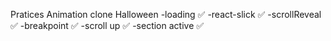 Pratices Animation 
    clone Halloween
        -loading ✅
        -react-slick ✅
        -scrollReveal ✅
        -breakpoint ✅
        -scroll up  ✅
        -section active ✅

